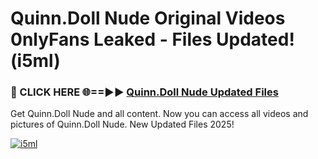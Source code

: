 # Quinn.Doll Nude Original Videos 0nlyFans Leaked - Files Updated! (i5ml)

<h3>🔴 CLICK HERE 🌐==►► <a href="https://tinyurl.com/y5r63du9" rel="nofollow">Quinn.Doll Nude Updated Files</a></h3>

Get Quinn.Doll Nude and all content. Now you can access all videos and pictures of Quinn.Doll Nude. New Updated Files 2025!

[![i5ml](https://i.imgur.com/UVo9nyh.gif)](https://tinyurl.com/y5r63du9)